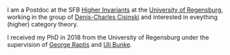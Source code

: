 I am a Postdoc at the SFB [Higher Invariants](https://www-app.uni-regensburg.de/Fakultaeten/MAT/sfb-higher-invariants/index.php/SFB1085) at the [University of Regensburg](https://www.uni-regensburg.de/index.html.en), working in the group of [Denis-Charles Cisinski](http://www.mathematik.uni-regensburg.de/cisinski/) and interested in eveything (higher) category theory. 

I received my PhD in 2018 from the University of Regensburg under the supervision of [George Raptis](https://graptismath.net) and [Uli Bunke](https://www.uni-regensburg.de/Fakultaeten/nat_Fak_I/Bunke/index.html).
